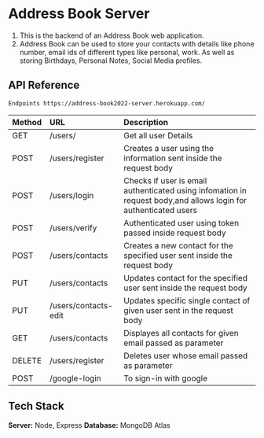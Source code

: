 
# Address Book Server

1. This is the backend of an Address Book web application.
2. Address Book can be used to store your contacts with details like
phone number, email ids of different types like personal, work.
As well as storing Birthdays, Personal Notes, Social Media profiles.


## API Reference


```https://address-book2022-server.herokuapp.com/
Endpoints https://address-book2022-server.herokuapp.com/
```

| Method    | URL      | Description                       |
| :-------- | :------- | :-------------------------------- |
|       GET | /users/ |   Get all user Details            |
|      POST | /users/register |    Creates a user using the information sent inside the request body                               |
|POST|/users/login|Checks if user is email authenticated using infomation in request body,and allows login for authenticated users|
|POST|/users/verify|Authenticated user using token passed inside request body|
|POST|/users/contacts|Creates a new contact for the specified user sent inside the request body|
|PUT|/users/contacts|Updates contact for the specified user sent inside the request body|
|PUT|/users/contacts-edit|Updates specific single contact of given user sent in the request body|
|GET|/users/contacts|Displayes all contacts for given email passed as parameter|
|DELETE|/users/register|Deletes user whose email passed as parameter|
|POST|/google-login|To sign-in with google|

## Tech Stack

**Server:** Node, Express
**Database:** MongoDB Atlas

